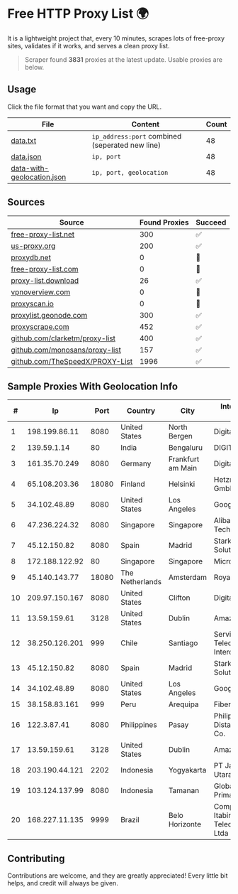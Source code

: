 
# Free HTTP Proxy List 🌍

It is a lightweight project that, every 10 minutes, scrapes lots of free-proxy sites, validates if it works, and serves a clean proxy list.


> Scraper found **3831** proxies at the latest update. Usable proxies are below.

## Usage

Click the file format that you want and copy the URL.


|File|Content|Count|
|----|-------|-----|
|[data.txt](https://raw.githubusercontent.com/themiralay/Proxy-List-World/master/data.txt)|`ip_address:port` combined (seperated new line)|48|
|[data.json](https://raw.githubusercontent.com/themiralay/Proxy-List-World/master/data.json)|`ip, port`|48|
|[data-with-geolocation.json](https://raw.githubusercontent.com/themiralay/Proxy-List-World/master/data-with-geolocation.json)|`ip, port, geolocation`|48|

## Sources

|Source|Found Proxies|Succeed|
|------|-------------|-------|
|[free-proxy-list.net](https://free-proxy-list.net)|300|✅|
|[us-proxy.org](https://www.us-proxy.org)|200|✅|
|[proxydb.net](http://proxydb.net)|0|🚫|
|[free-proxy-list.com](https://free-proxy-list.com/?page=&port=&type%5B%5D=http&type%5B%5D=https&up_time=0&search=Search)|0|🚫|
|[proxy-list.download](https://www.proxy-list.download/HTTP)|26|✅|
|[vpnoverview.com](https://vpnoverview.com/privacy/anonymous-browsing/free-proxy-servers)|0|🚫|
|[proxyscan.io](https://www.proxyscan.io)|0|🚫|
|[proxylist.geonode.com](https://proxylist.geonode.com/api/proxy-list?limit=300&page=1&sort_by=lastChecked&sort_type=desc&protocols=http,https)|300|✅|
|[proxyscrape.com](https://api.proxyscrape.com/v2/?request=displayproxies&protocol=http&timeout=10000&country=all&ssl=all&anonymity=all)|452|✅|
|[github.com/clarketm/proxy-list](https://raw.githubusercontent.com/clarketm/proxy-list/master/proxy-list-raw.txt)|400|✅|
|[github.com/monosans/proxy-list](https://raw.githubusercontent.com/monosans/proxy-list/main/proxies/http.txt)|157|✅|
|[github.com/TheSpeedX/PROXY-List](https://raw.githubusercontent.com/TheSpeedX/PROXY-List/master/http.txt)|1996|✅|


## Sample Proxies With Geolocation Info

|#|Ip|Port|Country|City|Internet Service Provider|
|-|--|----|-------|----|-------------------------|
|1|198.199.86.11|8080|United States|North Bergen|DigitalOcean, LLC|
|2|139.59.1.14|80|India|Bengaluru|DIGITALOCEAN|
|3|161.35.70.249|8080|Germany|Frankfurt am Main|DigitalOcean, LLC|
|4|65.108.203.36|18080|Finland|Helsinki|Hetzner Online GmbH|
|5|34.102.48.89|8080|United States|Los Angeles|Google LLC|
|6|47.236.224.32|8080|Singapore|Singapore|Alibaba (US) Technology Co., Ltd.|
|7|45.12.150.82|8080|Spain|Madrid|Stark Industries Solutions LTD|
|8|172.188.122.92|80|Singapore|Singapore|Microsoft|
|9|45.140.143.77|18080|The Netherlands|Amsterdam|RoyaleHosting BV|
|10|209.97.150.167|8080|United States|Clifton|DigitalOcean, LLC|
|11|13.59.159.61|3128|United States|Dublin|Amazon.com, Inc.|
|12|38.250.126.201|999|Chile|Santiago|Servicios De Telecomunicaciones Intercable Ltda.|
|13|45.12.150.82|8080|Spain|Madrid|Stark Industries Solutions LTD|
|14|34.102.48.89|8080|United States|Los Angeles|Google LLC|
|15|38.158.83.161|999|Peru|Arequipa|Fiberred SAC|
|16|122.3.87.41|8080|Philippines|Pasay|Philippine Long Distance Telephone Co.|
|17|13.59.159.61|3128|United States|Dublin|Amazon.com, Inc.|
|18|203.190.44.121|2202|Indonesia|Yogyakarta|PT Jaring Lintas Utara|
|19|103.124.137.99|8080|Indonesia|Tamanan|Global Media Data Prima|
|20|168.227.11.135|9999|Brazil|Belo Horizonte|Companhia Itabirana Telecomunicações Ltda|



## Contributing

Contributions are welcome, and they are greatly appreciated! Every
little bit helps, and credit will always be given.

